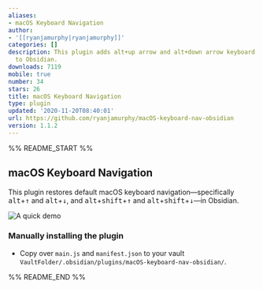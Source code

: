 ```yaml
---
aliases:
- macOS Keyboard Navigation
author:
- '[[ryanjamurphy|ryanjamurphy]]'
categories: []
description: This plugin adds alt+up arrow and alt+down arrow keyboard navigation
  to Obsidian.
downloads: 7119
mobile: true
number: 34
stars: 26
title: macOS Keyboard Navigation
type: plugin
updated: '2020-11-20T08:40:01'
url: https://github.com/ryanjamurphy/macOS-keyboard-nav-obsidian
version: 1.1.2
---
```


%% README_START %%

## macOS Keyboard Navigation
This plugin restores default macOS keyboard navigation—specifically <kbd>alt</kbd>+<kbd>↑</kbd> and <kbd>alt</kbd>+<kbd>↓</kbd>, and <kbd>alt</kbd>+<kbd>shift</kbd>+<kbd>↑</kbd> and <kbd>alt</kbd>+<kbd>shift</kbd>+<kbd>↓</kbd>—in Obsidian.

![A quick demo](https://i.imgur.com/x2V6Kvw.gif)

### Manually installing the plugin

- Copy over `main.js` and `manifest.json` to your vault `VaultFolder/.obsidian/plugins/macOS-keyboard-nav-obsidian/`.


%% README_END %%